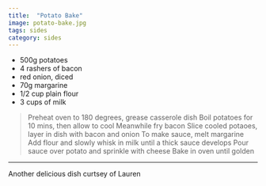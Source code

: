 ```yaml
---
title:  "Potato Bake"
image: potato-bake.jpg
tags: sides
category: sides
---
```


* 500g potatoes
* 4 rashers of bacon
* red onion, diced
* 70g margarine
* 1/2 cup plain flour
* 3 cups of milk


> Preheat oven to 180 degrees, grease casserole dish
> Boil potatoes for 10 mins, then allow to cool
> Meanwhile fry bacon
> Slice cooled potaoes, layer in dish with bacon and onion
> To make sauce, melt margarine
> Add flour and slowly whisk in milk until a thick sauce develops
> Pour sauce over potato and sprinkle with cheese
> Bake in oven until golden

---

Another delicious dish curtsey of Lauren
